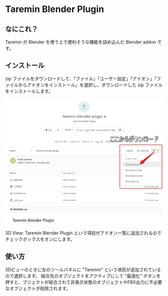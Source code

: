 # Taremin Blender Plugin

## なにこれ？

Taremin が Blender を使う上で便利そうな機能を詰め込んだ Blender addon です。

## インストール

zip ファイルをダウンロードして、「ファイル」「ユーザー設定」「アドオン」「ファイルからアドオンをインストール」を選択し、ダウンロードした zip ファイルをインストールします。

![ダウンロード方法](images/how_to_download.png)

3D View: Taremin Blender Plugin という項目がアドオン一覧に追加されるのでチェックボックスをオンにします。

## 使い方

3Dビューのときに左のツールパネルに "Taremin" という項目が追加されているので選択します。
結合先のオブジェクトをアクティブにして "最適化" ボタンを押すと、ブジェクトが結合されて非表示状態のオブジェクトやFBX出力に不必要なオブジェクトが削除されます。


